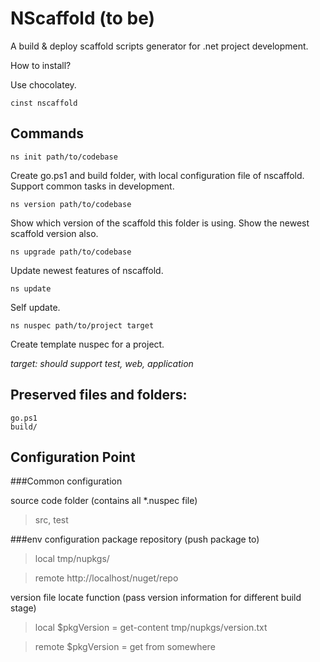 NScaffold (to be)
=========
A build &amp; deploy scaffold scripts generator for .net project development. 

How to install? 

Use chocolatey. 

    cinst nscaffold

Commands 
-------------------

    ns init path/to/codebase
    
Create go.ps1 and build folder, with local configuration file of nscaffold. Support common tasks in development. 

    ns version path/to/codebase
Show which version of the scaffold this folder is using. Show the newest scaffold version also. 

    ns upgrade path/to/codebase
Update newest features of nscaffold. 

    ns update
Self update.

    ns nuspec path/to/project target
Create template nuspec for a project. 

_target: should support test, web, application_


Preserved files and folders:
--------------
    go.ps1
    build/


Configuration Point
------------------------

###Common configuration

source code folder (contains all *.nuspec file)
> src, test

###env configuration
package repository (push package to)

> local tmp/nupkgs/ 

> remote http://localhost/nuget/repo

version file locate function (pass version information for different build stage)
> local $pkgVersion = get-content tmp/nupkgs/version.txt

> remote $pkgVersion = get from somewhere





